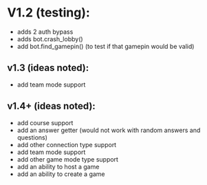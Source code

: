 # V1.2 (testing):
* adds 2 auth bypass
* adds bot.crash_lobby()
* add bot.find_gamepin() (to test if that gamepin would be valid)


## v1.3 (ideas noted):
* add team mode support


## v1.4+ (ideas noted):
* add course support
* add an answer getter (would not work with random answers and questions)
* add other connection type support
* add team mode support
* add other game mode type support
* add an ability to host a game
* add an ability to create a game
  
